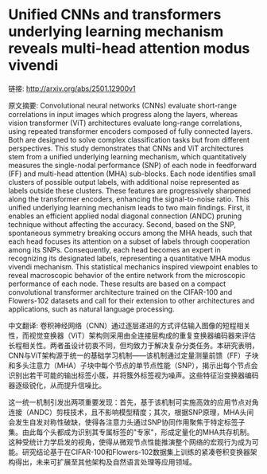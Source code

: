 # Unified CNNs and transformers underlying learning mechanism reveals multi-head attention modus vivendi

链接: http://arxiv.org/abs/2501.12900v1

原文摘要:
Convolutional neural networks (CNNs) evaluate short-range correlations in
input images which progress along the layers, whereas vision transformer (ViT)
architectures evaluate long-range correlations, using repeated transformer
encoders composed of fully connected layers. Both are designed to solve complex
classification tasks but from different perspectives. This study demonstrates
that CNNs and ViT architectures stem from a unified underlying learning
mechanism, which quantitatively measures the single-nodal performance (SNP) of
each node in feedforward (FF) and multi-head attention (MHA) sub-blocks. Each
node identifies small clusters of possible output labels, with additional noise
represented as labels outside these clusters. These features are progressively
sharpened along the transformer encoders, enhancing the signal-to-noise ratio.
This unified underlying learning mechanism leads to two main findings. First,
it enables an efficient applied nodal diagonal connection (ANDC) pruning
technique without affecting the accuracy. Second, based on the SNP, spontaneous
symmetry breaking occurs among the MHA heads, such that each head focuses its
attention on a subset of labels through cooperation among its SNPs.
Consequently, each head becomes an expert in recognizing its designated labels,
representing a quantitative MHA modus vivendi mechanism. This statistical
mechanics inspired viewpoint enables to reveal macroscopic behavior of the
entire network from the microscopic performance of each node. These results are
based on a compact convolutional transformer architecture trained on the
CIFAR-100 and Flowers-102 datasets and call for their extension to other
architectures and applications, such as natural language processing.

中文翻译:
卷积神经网络（CNN）通过逐层递进的方式评估输入图像的短程相关性，而视觉变换器（ViT）架构则采用由全连接层构成的重复变换器编码器来评估长程相关性。两者虽设计初衷不同，但均致力于解决复杂分类任务。本研究表明，CNN与ViT架构源于统一的基础学习机制——该机制通过定量测量前馈（FF）子块和多头注意力（MHA）子块中每个节点的单节点性能（SNP），揭示出每个节点会识别出若干可能的输出标签小簇，并将簇外标签视为噪声。这些特征沿变换器编码器逐级锐化，从而提升信噪比。

这一统一机制引发出两项重要发现：首先，基于该机制可实施高效的应用节点对角连接（ANDC）剪枝技术，且不影响模型精度；其次，根据SNP原理，MHA头间会发生自发对称性破缺，使得各注意力头通过SNP协同作用聚焦于特定标签子集。由此每个头都成为识别其专属标签的"专家"，形成定量化的MHA共存机制。这种受统计力学启发的视角，使得从微观节点性能推演整个网络的宏观行为成为可能。研究结论基于在CIFAR-100和Flowers-102数据集上训练的紧凑卷积变换器架构得出，未来可扩展至其他架构及自然语言处理等应用领域。


